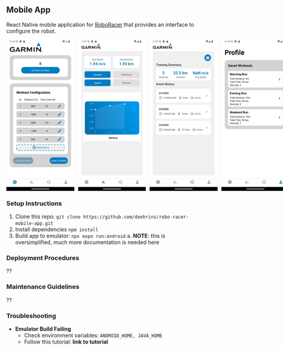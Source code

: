 ## Mobile App
React Native mobile application for [RoboRacer](https://github.com/stevesarb/RoboRacer) that provides an interface to configure the robot. 

<div style="display: flex; gap: 10px;">
    <img src="images/config-screen.png" alt="Config Screen" height="400" />
    <img src="images/metrics-screen.png" alt="Metrics Screen" height="400" />
    <img src="images/history-screen.png" alt="History Screen" height="400" />
    <img src="images/profile-screen.png" alt="Profile Screen" height="400" />
</div>

### Setup Instructions
1. Clone this repo: `git clone https://github.com/doehrins/robo-racer-mobile-app.git`
2. Install dependencies `npm install`
3. Build app to emulator: `npx expo run:android`
  a. **NOTE**: this is oversimplified, much more documentation is needed here

### Deployment Procedures
??

### Maintenance Guidelines
??

### Troubleshooting
- **Emulator Build Failing**
  - Check environment variables: `ANDROID_HOME, JAVA_HOME`
  - Follow this tutorial: __**link to tutorial**__